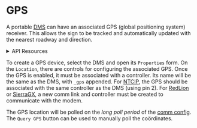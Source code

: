 # GPS

A portable [DMS] can have an associated GPS (global positioning system)
receiver.  This allows the sign to be tracked and automatically updated with
the nearest roadway and direction.

<details>
<summary>API Resources</summary>

* `iris/api/gps` (minimal)
* `iris/api/gps/{name}` (full)

| Access       | Minimal    | Full                                   |
|--------------|------------|----------------------------------------|
| 👁️  View      | name       | latest\_poll, latest\_sample, lat, lon |
| 💡 Manage    | notes      |                                        |
| 🔧 Configure | controller | pin                                    |

</details>

To create a GPS device, select the DMS and open its `Properties` form.  On the
`Location`, there are controls for configuring the associated GPS.  Once the
GPS is enabled, it must be associated with a controller.  Its name will be the
same as the DMS, with `_gps` appended.  For [NTCIP], the GPS should be
associated with the same controller as the DMS (using pin 2).  For [RedLion] or
[SierraGX], a new comm link and controller must be created to communicate with
the modem.

The GPS location will be polled on the _long poll period_ of the [comm config].
The `Query GPS` button can be used to manually poll the coördinates.


[comm config]: comm_config.html
[DMS]: dms.html
[NTCIP]: protocols.html#ntcip
[RedLion]: protocols.html#redlion
[SierraGX]: protocols.html#sierragx

